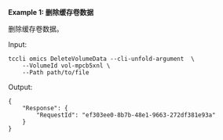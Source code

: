 **Example 1: 删除缓存卷数据**

删除缓存卷数据。

Input: 

```
tccli omics DeleteVolumeData --cli-unfold-argument  \
    --VolumeId vol-mpcb5xnl \
    --Path path/to/file
```

Output: 
```
{
    "Response": {
        "RequestId": "ef303ee0-8b7b-48e1-9663-272df381e93a"
    }
}
```

